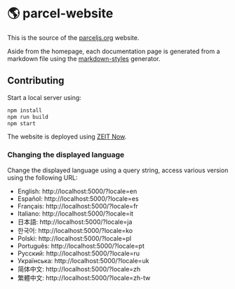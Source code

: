 # 🌎 parcel-website

This is the source of the [parceljs.org](https://parceljs.org) website.

Aside from the homepage, each documentation page is generated from a markdown file using the [markdown-styles](https://github.com/mixu/markdown-styles) generator.

## Contributing

Start a local server using:

```bash
npm install
npm run build
npm start
```

The website is deployed using [ZEIT Now](https://zeit.co/now).

### Changing the displayed language

Change the displayed language using a query string, access various version using the following URL: 

* English: http://localhost:5000/?locale=en
* Español: http://localhost:5000/?locale=es
* Français: http://localhost:5000/?locale=fr
* Italiano: http://localhost:5000/?locale=it
* 日本語: http://localhost:5000/?locale=ja
* 한국어: http://localhost:5000/?locale=ko
* Polski: http://localhost:5000/?locale=pl
* Português: http://localhost:5000/?locale=pt
* Русский: http://localhost:5000/?locale=ru
* Українська: http://localhost:5000/?locale=uk
* 简体中文: http://localhost:5000/?locale=zh
* 繁體中文: http://localhost:5000/?locale=zh-tw
